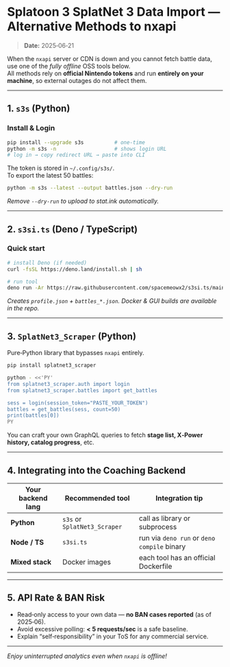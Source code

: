 # Splatoon 3 SplatNet 3 Data Import — Alternative Methods to **nxapi**

> **Date:** 2025‑06‑21

When the `nxapi` server or CDN is down and you cannot fetch battle data, use one of the _fully offline_ OSS tools below.  
All methods rely on **official Nintendo tokens** and run **entirely on your machine**, so external outages do not affect them.

---

## 1. `s3s` (Python)

### Install & Login

```bash
pip install --upgrade s3s          # one‑time
python -m s3s -n                   # shows login URL
# log in → copy redirect URL → paste into CLI
```

The token is stored in `~/.config/s3s/`.  
To export the latest 50 battles:

```bash
python -m s3s --latest --output battles.json --dry-run
```

*Remove `--dry-run` to upload to stat.ink automatically.*

---

## 2. `s3si.ts` (Deno / TypeScript)

### Quick start

```bash
# install Deno (if needed)
curl -fsSL https://deno.land/install.sh | sh

# run tool
deno run -Ar https://raw.githubusercontent.com/spacemeowx2/s3si.ts/main/s3si.ts   --list-method latest --exporter file
```

*Creates `profile.json` + `battles_*.json`.  Docker & GUI builds are available in the repo.*

---

## 3. `SplatNet3_Scraper` (Python)

Pure‑Python library that bypasses `nxapi` entirely.

```bash
pip install splatnet3_scraper

python - <<'PY'
from splatnet3_scraper.auth import login
from splatnet3_scraper.battles import get_battles

sess = login(session_token="PASTE_YOUR_TOKEN")
battles = get_battles(sess, count=50)
print(battles[0])
PY
```

You can craft your own GraphQL queries to fetch **stage list, X‑Power history, catalog progress**, etc.

---

## 4. Integrating into the Coaching Backend

| Your backend lang | Recommended tool | Integration tip |
|-------------------|------------------|-----------------|
| **Python**        | `s3s` or `SplatNet3_Scraper` | call as library or subprocess |
| **Node / TS**     | `s3si.ts`        | run via `deno run` or `deno compile` binary |
| **Mixed stack**   | Docker images    | each tool has an official Dockerfile |

---

## 5. API Rate & BAN Risk

* Read‑only access to your own data — **no BAN cases reported** (as of 2025‑06).  
* Avoid excessive polling: **< 5 requests/sec** is a safe baseline.  
* Explain “self‑responsibility” in your ToS for any commercial service.

---

_Enjoy uninterrupted analytics even when `nxapi` is offline!_
